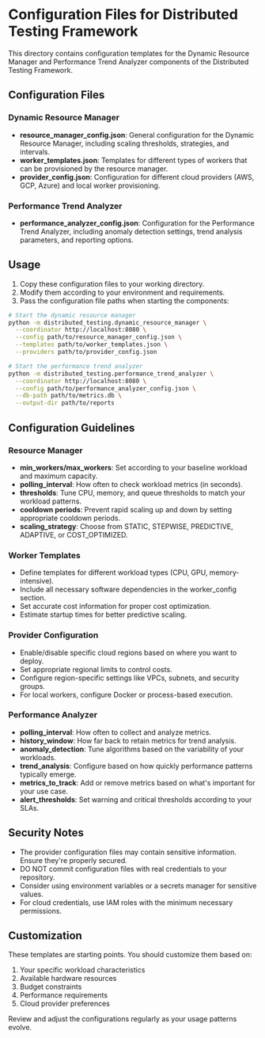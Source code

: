 # Configuration Files for Distributed Testing Framework

This directory contains configuration templates for the Dynamic Resource Manager and Performance Trend Analyzer components of the Distributed Testing Framework.

## Configuration Files

### Dynamic Resource Manager

- **resource_manager_config.json**: General configuration for the Dynamic Resource Manager, including scaling thresholds, strategies, and intervals.
- **worker_templates.json**: Templates for different types of workers that can be provisioned by the resource manager.
- **provider_config.json**: Configuration for different cloud providers (AWS, GCP, Azure) and local worker provisioning.

### Performance Trend Analyzer

- **performance_analyzer_config.json**: Configuration for the Performance Trend Analyzer, including anomaly detection settings, trend analysis parameters, and reporting options.

## Usage

1. Copy these configuration files to your working directory.
2. Modify them according to your environment and requirements.
3. Pass the configuration file paths when starting the components:

```bash
# Start the dynamic resource manager
python -m distributed_testing.dynamic_resource_manager \
  --coordinator http://localhost:8080 \
  --config path/to/resource_manager_config.json \
  --templates path/to/worker_templates.json \
  --providers path/to/provider_config.json

# Start the performance trend analyzer
python -m distributed_testing.performance_trend_analyzer \
  --coordinator http://localhost:8080 \
  --config path/to/performance_analyzer_config.json \
  --db-path path/to/metrics.db \
  --output-dir path/to/reports
```

## Configuration Guidelines

### Resource Manager

- **min_workers/max_workers**: Set according to your baseline workload and maximum capacity.
- **polling_interval**: How often to check workload metrics (in seconds).
- **thresholds**: Tune CPU, memory, and queue thresholds to match your workload patterns.
- **cooldown periods**: Prevent rapid scaling up and down by setting appropriate cooldown periods.
- **scaling_strategy**: Choose from STATIC, STEPWISE, PREDICTIVE, ADAPTIVE, or COST_OPTIMIZED.

### Worker Templates

- Define templates for different workload types (CPU, GPU, memory-intensive).
- Include all necessary software dependencies in the worker_config section.
- Set accurate cost information for proper cost optimization.
- Estimate startup times for better predictive scaling.

### Provider Configuration

- Enable/disable specific cloud regions based on where you want to deploy.
- Set appropriate regional limits to control costs.
- Configure region-specific settings like VPCs, subnets, and security groups.
- For local workers, configure Docker or process-based execution.

### Performance Analyzer

- **polling_interval**: How often to collect and analyze metrics.
- **history_window**: How far back to retain metrics for trend analysis.
- **anomaly_detection**: Tune algorithms based on the variability of your workloads.
- **trend_analysis**: Configure based on how quickly performance patterns typically emerge.
- **metrics_to_track**: Add or remove metrics based on what's important for your use case.
- **alert_thresholds**: Set warning and critical thresholds according to your SLAs.

## Security Notes

- The provider configuration files may contain sensitive information. Ensure they're properly secured.
- DO NOT commit configuration files with real credentials to your repository.
- Consider using environment variables or a secrets manager for sensitive values.
- For cloud credentials, use IAM roles with the minimum necessary permissions.

## Customization

These templates are starting points. You should customize them based on:

1. Your specific workload characteristics
2. Available hardware resources
3. Budget constraints
4. Performance requirements
5. Cloud provider preferences

Review and adjust the configurations regularly as your usage patterns evolve.